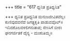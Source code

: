 +++
title = "617 ಧ್ವನಿತ ಪ್ರತಿಧ್ವನಿತ"

+++
ಧ್ವನಿತ ಪ್ರತಿಧ್ವನಿತ ಮನುಜಜೀವಿತವೆಲ್ಲ।  
ಕುಣಿವುದವನೆದೆ ಜಗತ್ಪ್ರಕೃತಿ ಪಾಡುವವೊಲ್॥  
ಇನಿದಕೊಲವಳಲಿಗನುತಾಪ; ಸೆಣಸಿಗೆ ಬೀರ।  
ಘನಗರ್ಜಿತಕೆ ದೈನ್ಯ - ಮಂಕುತಿಮ್ಮ॥  
